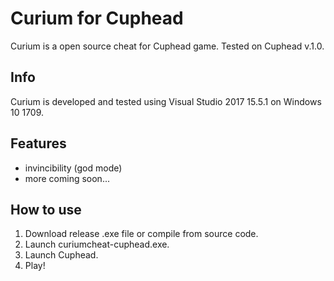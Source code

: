 # Curium for Cuphead
Curium is a open source cheat for Cuphead game. Tested on Cuphead v.1.0.
## Info
Curium is developed and tested using Visual Studio 2017 15.5.1 on Windows 10 1709.
## Features
- invincibility (god mode)
- more coming soon...
## How to use
1. Download release .exe file or compile from source code.
1. Launch curiumcheat-cuphead.exe.
1. Launch Cuphead.
1. Play!
